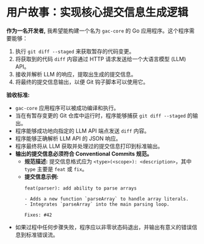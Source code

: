 # 用户故事：实现核心提交信息生成逻辑

**作为一名开发者,** 我希望能构建一个名为 `gac-core` 的 Go 应用程序。这个程序需要能够：
1.  执行 `git diff --staged` 来获取暂存的代码变更。
2.  将获取到的代码 `diff` 内容通过 HTTP 请求发送给一个大语言模型 (LLM) API。
3.  接收并解析 LLM 的响应，提取出生成的提交信息。
4.  将最终的提交信息输出，以便 Git 钩子脚本可以使用它。

**验收标准:**
- `gac-core` 应用程序可以被成功编译和执行。
- 当在有暂存变更的 Git 仓库中运行时，程序能够捕获 `git diff --staged` 的输出。
- 程序能够成功地向指定的 LLM API 端点发送 `diff` 内容。
- 程序能够正确解析 LLM API 的 JSON 响应。
- 程序最终将从 LLM 获取并处理过的提交信息打印到标准输出。
- **输出的提交信息必须符合 Conventional Commits 规范。**
    - **规范描述:** 提交信息格式应为 `<type>(<scope>): <description>`，其中 `type` 主要是 `feat` 或 `fix`。
    - **提交信息示例:**
      ```
      feat(parser): add ability to parse arrays

      - Adds a new function `parseArray` to handle array literals.
      - Integrates `parseArray` into the main parsing loop.

      Fixes: #42
      ```
- 如果过程中任何步骤失败，程序应以非零状态码退出，并输出有意义的错误信息到标准错误流。
